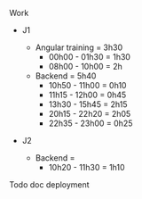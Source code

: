 Work

- J1

  - Angular training = 3h30
    - 00h00 - 01h30 = 1h30
    - 08h00 - 10h00 = 2h
  - Backend = 5h40
    - 10h50 - 11h00 = 0h10
    - 11h15 - 12h00 = 0h45
    - 13h30 - 15h45 = 2h15
    - 20h15 - 22h20 = 2h05
    - 22h35 - 23h00 = 0h25

- J2
  - Backend =
    - 10h20 - 11h30 = 1h10

Todo
doc
deployment
